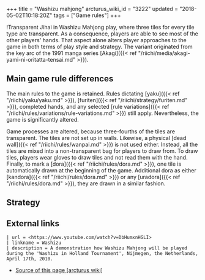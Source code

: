 +++
title = "Washizu mahjong"
arcturus_wiki_id = "3222"
updated = "2018-05-02T10:18:20Z"
tags = ["Game rules"]
+++

!Transparent Jihai in Washizu Mahjong play, where three tiles for every tile type are transparent.
As a consequence, players are able to see most of the other players' hands. That aspect alone alters
player approaches to the game in both terms of play style and strategy. The variant originated from
the key arc of the 1991 manga series
[Akagi]({{< ref "/riichi/media/akagi-yami-ni-oritatta-tensai.md" >}}).

## Main game rule differences

The main rules to the game is retained. Rules dictating [yaku]({{< ref "/riichi/yaku/yaku.md" >}}),
[furiten]({{< ref "/riichi/strategy/furiten.md" >}}), completed hands, and any selected [rule
variations]({{< ref "/riichi/rules/variations/rule-variations.md" >}}) still apply. Nevertheless,
the game is significantly altered.

Game processes are altered, because three-fourths of the tiles are transparent. The tiles are not
set up in walls. Likewise, a physical [dead wall]({{< ref "/riichi/rules/wanpai.md" >}}) is not used
either. Instead, all the tiles are mixed into a non-transparent bag for players to draw from. To
draw tiles, players wear gloves to draw tiles and not read them with the hand. Finally, to mark a
[dora]({{< ref "/riichi/rules/dora.md" >}}), one tile is automatically drawn at the beginning of the
game. Additional dora as either [kandora]({{< ref "/riichi/rules/dora.md" >}}) or any
[uradora]({{< ref "/riichi/rules/dora.md" >}}), they are drawn in a similar fashion.

## Strategy

## External links

```Youtube
| url = <https://www.youtube.com/watch?v=DbHumxnHGLI>
| linkname = Washizu
| description = A demonstration how Washizu Mahjong will be played during the 'Washizu in Holland Tournament', Nijmegen, the Netherlands, April 17th, 2010.
```

- [Source of this page [arcturus wiki]](http://arcturus.su/wiki/Washizu_mahjong)
